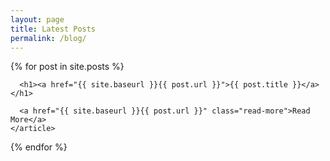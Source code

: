 ```yaml
---
layout: page
title: Latest Posts
permalink: /blog/
---
```


  {% for post in site.posts %}
    <article class="post">    
      
      <h1><a href="{{ site.baseurl }}{{ post.url }}">{{ post.title }}</a></h1>

      <a href="{{ site.baseurl }}{{ post.url }}" class="read-more">Read More</a>
    </article>
  {% endfor %}